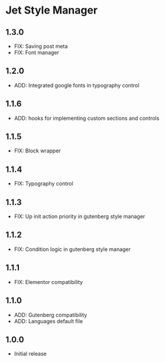 # Jet Style Manager

## 1.3.0
* FIX: Saving post meta
* FIX: Font manager

## 1.2.0
* ADD: Integrated google fonts in typography control

## 1.1.6
* ADD: hooks for implementing custom sections and controls

## 1.1.5
* FIX: Block wrapper

## 1.1.4
* FIX: Typography control

## 1.1.3
* FIX: Up init action priority in gutenberg style manager

## 1.1.2
* FIX: Condition logic in gutenberg style manager

## 1.1.1
* FIX: Elementor compatibility

## 1.1.0
* ADD: Gutenberg compatibility
* ADD: Languages default file

## 1.0.0
* Initial release
